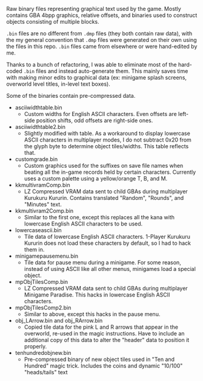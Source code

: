 Raw binary files representing graphical text used by the game. Mostly contains GBA 4bpp graphics, relative offsets, and binaries used to construct objects consisting of multiple blocks.

```.bin``` files are no different from ```.dmp``` files (they both contain raw data), with the my general convention that ```.dmp``` files were generated on their own using the files in this repo. ```.bin``` files came from elsewhere or were hand-edited by me.

Thanks to a bunch of refactoring, I was able to eliminate most of the hard-coded ```.bin``` files and instead auto-generate them. This mainly saves time with making minor edits to graphical data (ex: minigame splash screens, overworld level titles, in-level text boxes).

Some of the binaries contain pre-compressed data.

* asciiwidthtable.bin
  * Custom widths for English ASCII characters. Even offsets are left-side position shifts, odd offsets are right-side ones.
* asciiwidthtable2.bin
  * Slightly modified with table. As a workaround to display lowercase ASCII characters in multiplayer modes, I do not subtract 0x20 from the glyph byte to determine object tiles/widths. This table reflects that.
* customgrade.bin
  * Custom graphics used for the suffixes on save file names when beating all the in-game records held by certain characters. Currently uses a custom palette using a yellow/orange T, B, and M.
* kkmultivramComp.bin
  * LZ Compressed VRAM data sent to child GBAs during multiplayer Kurukuru Kururin. Contains translated "Random", "Rounds", and "Minutes" text.
* kkmultivram2Comp.bin
  * Similar to the first one, except this replaces all the kana with lowercase English ASCII characters to be used.
* lowercaseascii.bin
  * Tile data of lowercase English ASCII characters. 1-Player Kurukuru Kururin does not load these characters by default, so I had to hack them in.
* minigamepausemenu.bin
  * Tile data for pause menu during a minigame. For some reason, instead of using ASCII like all other menus, minigames load a special object.
* mpObjTilesComp.bin
  * LZ Compressed VRAM data sent to child GBAs during multiplayer Minigame Paradise. This hacks in lowercase English ASCII characters.
* mpObjTilesComp2.bin
  * Similar to above, except this hacks in the pause menu.
* obj_LArrow.bin and obj_RArrow.bin
  * Copied tile data for the pink L and R arrows that appear in the overworld, re-used in the magic instructions. Have to include an additional copy of this data to alter the "header" data to position it properly.
* tenhundredobjnew.bin
  * Pre-compressed binary of new object tiles used in "Ten and Hundred" magic trick. Includes the coins and dynamic "10/100" "heads/tails" text